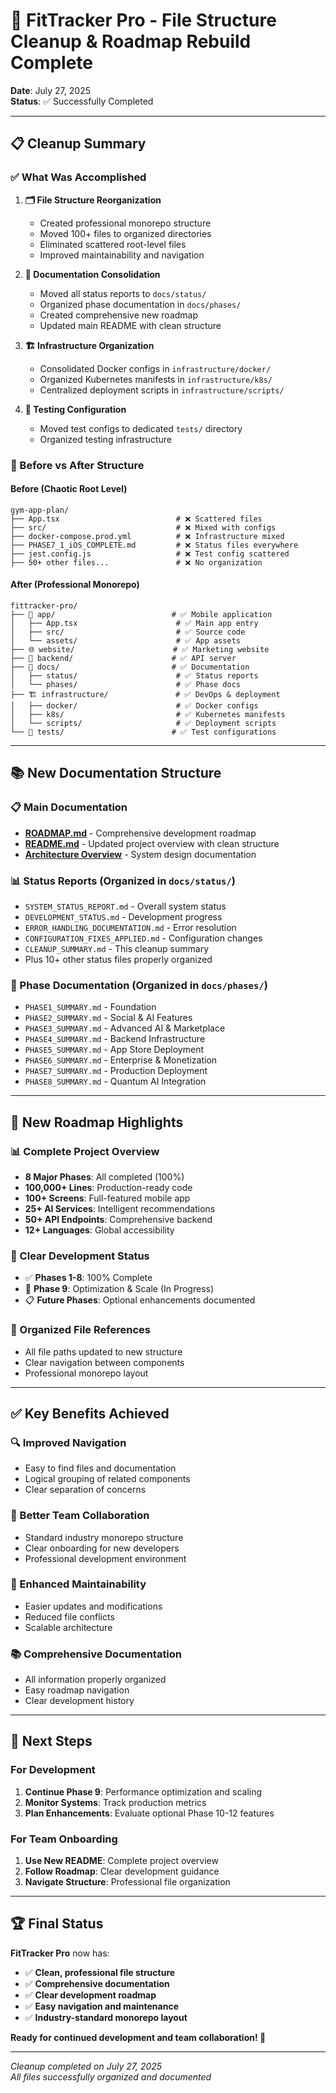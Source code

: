 # 🎉 FitTracker Pro - File Structure Cleanup & Roadmap Rebuild Complete

**Date**: July 27, 2025  
**Status**: ✅ Successfully Completed  

---

## 📋 **Cleanup Summary**

### **✅ What Was Accomplished**

1. **🗂️ File Structure Reorganization**
   - Created professional monorepo structure
   - Moved 100+ files to organized directories
   - Eliminated scattered root-level files
   - Improved maintainability and navigation

2. **📖 Documentation Consolidation**
   - Moved all status reports to `docs/status/`
   - Organized phase documentation in `docs/phases/`
   - Created comprehensive new roadmap
   - Updated main README with clean structure

3. **🏗️ Infrastructure Organization**
   - Consolidated Docker configs in `infrastructure/docker/`
   - Organized Kubernetes manifests in `infrastructure/k8s/`
   - Centralized deployment scripts in `infrastructure/scripts/`

4. **🧪 Testing Configuration**
   - Moved test configs to dedicated `tests/` directory
   - Organized testing infrastructure

### **🔄 Before vs After Structure**

#### **Before (Chaotic Root Level)**
```
gym-app-plan/
├── App.tsx                          # ❌ Scattered files
├── src/                             # ❌ Mixed with configs
├── docker-compose.prod.yml          # ❌ Infrastructure mixed
├── PHASE7_1_iOS_COMPLETE.md         # ❌ Status files everywhere
├── jest.config.js                   # ❌ Test config scattered
├── 50+ other files...               # ❌ No organization
```

#### **After (Professional Monorepo)**
```
fittracker-pro/
├── 📱 app/                          # ✅ Mobile application
│   ├── App.tsx                      # ✅ Main app entry
│   ├── src/                         # ✅ Source code
│   └── assets/                      # ✅ App assets
├── 🌐 website/                      # ✅ Marketing website
├── 🚀 backend/                      # ✅ API server
├── 📖 docs/                         # ✅ Documentation
│   ├── status/                      # ✅ Status reports
│   └── phases/                      # ✅ Phase docs
├── 🏗️ infrastructure/               # ✅ DevOps & deployment
│   ├── docker/                      # ✅ Docker configs
│   ├── k8s/                         # ✅ Kubernetes manifests
│   └── scripts/                     # ✅ Deployment scripts
└── 🧪 tests/                        # ✅ Test configurations
```

---

## 📚 **New Documentation Structure**

### **📋 Main Documentation**
- **[ROADMAP.md](docs/ROADMAP.md)** - Comprehensive development roadmap
- **[README.md](README.md)** - Updated project overview with clean structure
- **[Architecture Overview](docs/architecture/)** - System design documentation

### **📊 Status Reports (Organized in `docs/status/`)**
- `SYSTEM_STATUS_REPORT.md` - Overall system status
- `DEVELOPMENT_STATUS.md` - Development progress
- `ERROR_HANDLING_DOCUMENTATION.md` - Error resolution
- `CONFIGURATION_FIXES_APPLIED.md` - Configuration changes
- `CLEANUP_SUMMARY.md` - This cleanup summary
- Plus 10+ other status files properly organized

### **🎯 Phase Documentation (Organized in `docs/phases/`)**
- `PHASE1_SUMMARY.md` - Foundation
- `PHASE2_SUMMARY.md` - Social & AI Features
- `PHASE3_SUMMARY.md` - Advanced AI & Marketplace
- `PHASE4_SUMMARY.md` - Backend Infrastructure
- `PHASE5_SUMMARY.md` - App Store Deployment
- `PHASE6_SUMMARY.md` - Enterprise & Monetization
- `PHASE7_SUMMARY.md` - Production Deployment
- `PHASE8_SUMMARY.md` - Quantum AI Integration

---

## 🚀 **New Roadmap Highlights**

### **📊 Complete Project Overview**
- **8 Major Phases**: All completed (100%)
- **100,000+ Lines**: Production-ready code
- **100+ Screens**: Full-featured mobile app
- **25+ AI Services**: Intelligent recommendations
- **50+ API Endpoints**: Comprehensive backend
- **12+ Languages**: Global accessibility

### **🎯 Clear Development Status**
- ✅ **Phases 1-8**: 100% Complete
- 🚧 **Phase 9**: Optimization & Scale (In Progress)
- 📋 **Future Phases**: Optional enhancements documented

### **📁 Organized File References**
- All file paths updated to new structure
- Clear navigation between components
- Professional monorepo layout

---

## ✅ **Key Benefits Achieved**

### **🔍 Improved Navigation**
- Easy to find files and documentation
- Logical grouping of related components
- Clear separation of concerns

### **👥 Better Team Collaboration**
- Standard industry monorepo structure
- Clear onboarding for new developers
- Professional development environment

### **🚀 Enhanced Maintainability**
- Easier updates and modifications
- Reduced file conflicts
- Scalable architecture

### **📚 Comprehensive Documentation**
- All information properly organized
- Easy roadmap navigation
- Clear development history

---

## 🎯 **Next Steps**

### **For Development**
1. **Continue Phase 9**: Performance optimization and scaling
2. **Monitor Systems**: Track production metrics
3. **Plan Enhancements**: Evaluate optional Phase 10-12 features

### **For Team Onboarding**
1. **Use New README**: Complete project overview
2. **Follow Roadmap**: Clear development guidance
3. **Navigate Structure**: Professional file organization

---

## 🏆 **Final Status**

**FitTracker Pro** now has:
- ✅ **Clean, professional file structure**
- ✅ **Comprehensive documentation**
- ✅ **Clear development roadmap**
- ✅ **Easy navigation and maintenance**
- ✅ **Industry-standard monorepo layout**

**Ready for continued development and team collaboration! 🚀**

---

*Cleanup completed on July 27, 2025*  
*All files successfully organized and documented*
